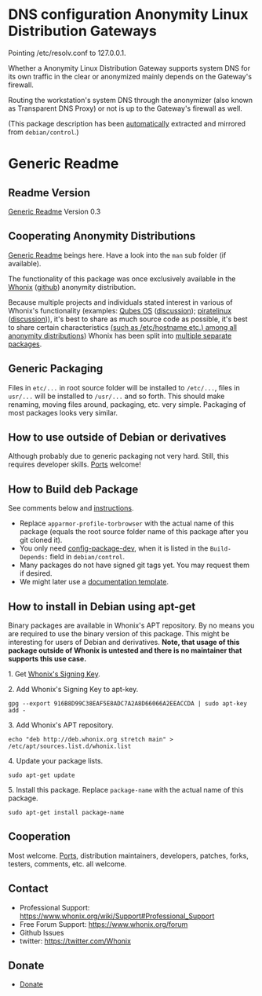 # DNS configuration Anonymity Linux Distribution Gateways #

Pointing /etc/resolv.conf to 127.0.0.1.

Whether a Anonymity Linux Distribution Gateway supports system DNS for its own
traffic in the clear or anonymized mainly depends on the Gateway's firewall.

Routing the workstation's system DNS through the anonymizer (also known as
Transparent DNS Proxy) or not is up to the Gateway's firewall as well.

(This package description has been [automatically](https://github.com/Whonix/whonix-developer-meta-files/blob/master/debug-steps/packaging-helper-script) extracted and mirrored from `debian/control`.)

# Generic Readme #
## Readme Version ##

[Generic Readme](https://github.com/Whonix/whonix-developer-meta-files/blob/master/README_generic.md) Version 0.3

## Cooperating Anonymity Distributions ##

[Generic Readme](https://github.com/Whonix/whonix-developer-meta-files/blob/master/README_generic.md) beings here. Have a look into the `man` sub folder (if available).

The functionality of this package was once exclusively available in the [Whonix](https://www.whonix.org) ([github](https://github.com/Whonix/Whonix)) anonymity distribution.

Because multiple projects and individuals stated interest in various of Whonix's functionality (examples: [Qubes OS](http://qubes-os.org/trac) ([discussion](https://groups.google.com/forum/#!topic/qubes-devel/jxr89--oGs0)); [piratelinux](https://github.com/piratelinux) ([discussion](https://github.com/adrelanos/VPN-Firewall/commit/6147f0e606377f5a801e98daf22e24ba2c750a21#commitcomment-6360713))), it's best to share as much source code as possible, it's best to share certain characteristics [(such as /etc/hostname etc.) among all anonymity distributions](https://mailman.boum.org/pipermail/tails-dev/2013-January/002457.html)) Whonix has been split into [multiple separate packages](https://github.com/Whonix).

## Generic Packaging ##

Files in `etc/...` in root source folder will be installed to `/etc/...`, files in `usr/...` will be installed to `/usr/...` and so forth. This should make renaming, moving files around, packaging, etc. very simple. Packaging of most packages looks very similar.

## How to use outside of Debian or derivatives ##

Although probably due to generic packaging not very hard. Still, this requires developer skills. [Ports](https://en.wikipedia.org/wiki/Porting) welcome!

## How to Build deb Package ##

See comments below and [instructions](https://www.whonix.org/wiki/Dev/Build_Documentation/apparmor-profile-torbrowser).

* Replace `apparmor-profile-torbrowser` with the actual name of this package (equals the root source folder name of this package after you git cloned it).
* You only need [config-package-dev](https://packages.debian.org/wheezy/config-package-dev), when it is listed in the `Build-Depends:` field in `debian/control`.
* Many packages do not have signed git tags yet. You may request them if desired.
* We might later use a [documentation template](https://www.whonix.org/wiki/Template:Build_Documentation_Build_Package).

## How to install in Debian using apt-get ##

Binary packages are available in Whonix's APT repository. By no means you are required to use the binary version of this package. This might be interesting for users of Debian and derivatives. **Note, that usage of this package outside of Whonix is untested and there is no maintainer that supports this use case.**

1\. Get [Whonix's Signing Key](https://www.whonix.org/wiki/Whonix_Signing_Key).

2\. Add Whonix's Signing Key to apt-key.

```
gpg --export 916B8D99C38EAF5E8ADC7A2A8D66066A2EEACCDA | sudo apt-key add -
```

3\. Add Whonix's APT repository.

```
echo "deb http://deb.whonix.org stretch main" > /etc/apt/sources.list.d/whonix.list
```

4\. Update your package lists.

```
sudo apt-get update
```

5\. Install this package. Replace `package-name` with the actual name of this package.

```
sudo apt-get install package-name
```

## Cooperation ##

Most welcome. [Ports](https://en.wikipedia.org/wiki/Porting), distribution maintainers, developers, patches, forks, testers, comments, etc. all welcome.

## Contact ##

* Professional Support: https://www.whonix.org/wiki/Support#Professional_Support
* Free Forum Support: https://www.whonix.org/forum
* Github Issues
* twitter: https://twitter.com/Whonix

## Donate ##

* [Donate](https://www.whonix.org/wiki/Donate)
